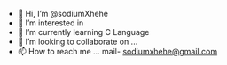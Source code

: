 - 👋 Hi, I’m @sodiumXhehe
- 👀 I’m interested in 
- 🌱 I’m currently learning C Language
- 💞️ I’m looking to collaborate on ...
- 📫 How to reach me ... mail- sodiumxhehe@gmail.com

<!---
sodiumXhehe/sodiumXhehe is a ✨ special ✨ repository because its `README.md` (this file) appears on your GitHub profile.
You can click the Preview link to take a look at your changes.
--->
